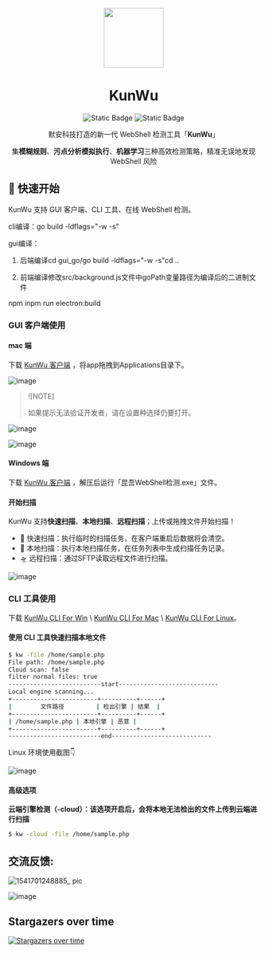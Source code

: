 <p align="center">
  <img src="https://github.com/kunwu2023/kunwu/assets/31091395/956c21f3-f829-49b3-8358-d2e3ebced65b" width="120">
</p>
<h1 align="center"> KunWu </h1>
<p align="center">
<img alt="Static Badge" src="https://img.shields.io/badge/Build-v0.1.0-blue">
<img alt="Static Badge" src="https://img.shields.io/badge/License-MIT-green">

<p align="center"> 默安科技打造的新一代 WebShell 检测工具「<b>KunWu</b>」</p>
<p align="center"> 集<b>模糊规则</b>、<b>污点分析模拟执行</b>、<b>机器学习</b>三种高效检测策略，精准无误地发现 WebShell 风险</p>


## 🚀 快速开始

KunWu 支持 GUI 客户端、CLI 工具、在线 WebShell 检测。

cli编译：go build -ldflags="-w -s"

gui编译：

1. 后端编译cd gui_go/go build -ldflags="-w -s"cd ..

2. 前端编译修改src/background.js文件中goPath变量路径为编译后的二进制文件

npm inpm run electron:build

### GUI 客户端使用

#### mac 端

下载 [KunWu 客户端](https://github.com/kunwu2023/kunwu/releases/tag/0.1.0) ，将app拖拽到Applications目录下。

![image](https://github.com/kunwu2023/kunwu/assets/131849947/3dc40a5e-8ef8-4452-a04b-fafdeab20c9e)

> ![NOTE]
> 
> 如果提示无法验证开发者，请在设置种选择仍要打开。

![image](https://github.com/kunwu2023/kunwu/assets/131849947/494fe0ad-b474-4480-9d31-4aba7503482f)

![image](https://github.com/kunwu2023/kunwu/assets/131849947/e834aa87-e3ff-429d-858a-1bb24a68b212)


#### Windows 端

下载 [KunWu 客户端](https://github.com/kunwu2023/kunwu/releases/tag/0.1.0) ，解压后运行「昆吾WebShell检测.exe」文件。


#### 开始扫描

KunWu 支持**快速扫描**、**本地扫描**、**远程扫描**；上传或拖拽文件开始扫描！

- 🛫 快速扫描：执行临时的扫描任务，在客户端重启后数据将会清空。
- 🚄 本地扫描：执行本地扫描任务，在任务列表中生成扫描任务记录。
- 🛸 远程扫描：通过SFTP读取远程文件进行扫描。

![image](https://github.com/kunwu2023/kunwu/assets/131849947/083351e2-6139-49eb-9c56-883ee2797612)

### CLI 工具使用

下载 [KunWu CLI For Win](https://github.com/kunwu2023/kunwu/releases/download/0.1.0/kw_0.1.2_windows_amd64_cli.exe) \ [KunWu CLI For Mac](https://github.com/kunwu2023/kunwu/releases/download/0.1.0/kw_0.1.2_macOS_arm64_cli) \ [KunWu CLI For Linux](https://github.com/kunwu2023/kunwu/releases/download/0.1.0/kw_0.1.2_linux_amd64_cli)。

#### 使用 CLI 工具快速扫描本地文件

```bash
$ kw -file /home/sample.php
File path: /home/sample.php
Cloud scan: false
filter normal files: true
--------------------------start----------------------------
Local engine scanning...
+------------------------+----------+------+
|        文件路径         | 检出引擎 | 结果  |
+------------------------+----------+------+
| /home/sample.php | 本地引擎 | 恶意 |
+------------------------+----------+------+
--------------------------end----------------------------
```

Linux 环境使用截图👇

![image](https://github.com/kunwu2023/kunwu/assets/131849947/002daae6-f86e-4643-b4e5-bdb09ecb3178)

#### 高级选项

**云端引擎检测（-cloud）：该选项开启后，会将本地无法检出的文件上传到云端进行扫描**

```bash
$ kw -cloud -file /home/sample.php
```

## 交流反馈:

![1541701248885_ pic](https://github.com/kunwu2023/kunwu/assets/20842613/5f8486d6-6f83-4df8-8d3b-b4550b5aef02)

![image](https://github.com/kunwu2023/kunwu/assets/131849947/67bf7658-5c2a-4fe7-91ad-92cc37ccdb3a)


## Stargazers over time

[![Stargazers over time](https://starchart.cc/kunwu2023/kunwu.svg)](https://starchart.cc/kunwu2023/kunwu)

